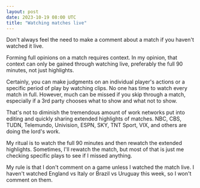 ```yaml
---
layout: post
date: 2023-10-19 08:00 UTC
title: "Watching matches live"
---
```


Don't always feel the need to make a comment about a match if you haven't watched it live.

<!---more--->

Forming full opinions on a match requires context. In my opinion, that context can only be gained through watching live, preferably the full 90 minutes, not just highlights. 

Certainly, you can make judgments on an individual player's actions or a specific period of play by watching clips. No one has time to watch every match in full. However, much can be missed if you skip through a match, especially if a 3rd party chooses what to show and what not to show. 

That's not to diminish the tremendous amount of work networks put into editing and quickly sharing extended highlights of matches. NBC, CBS, TUDN, Telemundo, Univision, ESPN, SKY, TNT Sport, VIX, and others are doing the lord's work. 

My ritual is to watch the full 90 minutes and then rewatch the extended highlights. Sometimes, I'll rewatch the match, but most of that is just me checking specific plays to see if I missed anything.

My rule is that I don't comment on a game unless I watched the match live. I haven't watched England vs Italy or Brazil vs Uruguay this week, so I won't comment on them. 